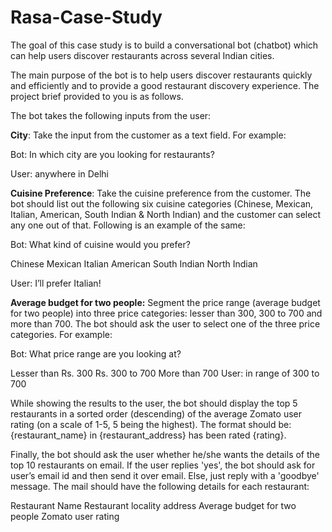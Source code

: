 # Rasa-Case-Study
The goal of this case study is to build a conversational bot (chatbot) which can help users discover restaurants across several Indian cities. 


The main purpose of the bot is to help users discover restaurants quickly and efficiently and to provide a good restaurant discovery experience. The project brief provided to you is as follows.
 

The bot takes the following inputs from the user:

**City**: Take the input from the customer as a text field. For example:

  Bot: In which city are you looking for restaurants?

  User: anywhere in Delhi

**Cuisine Preference**: Take the cuisine preference from the customer. The bot should list out the following six cuisine categories (Chinese, Mexican, Italian, American, South Indian & North Indian) and the customer can select any one out of that. Following is an example of the same:

  Bot: What kind of cuisine would you prefer?

  Chinese
  Mexican
  Italian
  American
  South Indian
  North Indian
  
  User: I’ll prefer Italian!
  
**Average budget for two people:** Segment the price range (average budget for two people) into three price categories: lesser than 300, 300 to 700 and more than 700. The bot should ask the user to select one of the three price categories. For example:

  Bot: What price range are you looking at?

  Lesser than Rs. 300
  Rs. 300 to 700
  More than 700
  User: in range of 300 to 700
  
  
  
While showing the results to the user, the bot should display the top 5 restaurants in a sorted order (descending) of the average Zomato user rating (on a scale of 1-5, 5 being the highest). The format should be: {restaurant_name} in {restaurant_address} has been rated {rating}.


Finally, the bot should ask the user whether he/she wants the details of the top 10 restaurants on email. If the user replies 'yes', the bot should ask for user’s email id and then send it over email. Else, just reply with a 'goodbye' message. The mail should have the following details for each restaurant:

  Restaurant Name
  Restaurant locality address
  Average budget for two people
  Zomato user rating
